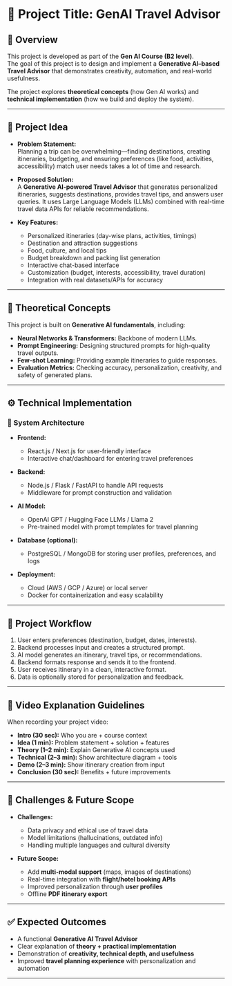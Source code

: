 # 🚀 Project Title: GenAI Travel Advisor  

## 📖 Overview  
This project is developed as part of the **Gen AI Course (B2 level)**.  
The goal of this project is to design and implement a **Generative AI–based Travel Advisor** that demonstrates creativity, automation, and real-world usefulness.  

The project explores **theoretical concepts** (how Gen AI works) and **technical implementation** (how we build and deploy the system).  

---

## 🎯 Project Idea  

- **Problem Statement:**  
  Planning a trip can be overwhelming—finding destinations, creating itineraries, budgeting, and ensuring preferences (like food, activities, accessibility) match user needs takes a lot of time and research.  

- **Proposed Solution:**  
  A **Generative AI-powered Travel Advisor** that generates personalized itineraries, suggests destinations, provides travel tips, and answers user queries. It uses Large Language Models (LLMs) combined with real-time travel data APIs for reliable recommendations.  

- **Key Features:**  
  - Personalized itineraries (day-wise plans, activities, timings)  
  - Destination and attraction suggestions  
  - Food, culture, and local tips  
  - Budget breakdown and packing list generation  
  - Interactive chat-based interface  
  - Customization (budget, interests, accessibility, travel duration)  
  - Integration with real datasets/APIs for accuracy  

---

## 🧠 Theoretical Concepts  

This project is built on **Generative AI fundamentals**, including:  

- **Neural Networks & Transformers:** Backbone of modern LLMs.  
- **Prompt Engineering:** Designing structured prompts for high-quality travel outputs.  
- **Few-shot Learning:** Providing example itineraries to guide responses.  
- **Evaluation Metrics:** Checking accuracy, personalization, creativity, and safety of generated plans.  

---

## ⚙️ Technical Implementation  

### 🔹 System Architecture  

- **Frontend:**  
  - React.js / Next.js for user-friendly interface  
  - Interactive chat/dashboard for entering travel preferences  

- **Backend:**  
  - Node.js / Flask / FastAPI to handle API requests  
  - Middleware for prompt construction and validation  

- **AI Model:**  
  - OpenAI GPT / Hugging Face LLMs / Llama 2  
  - Pre-trained model with prompt templates for travel planning  

- **Database (optional):**  
  - PostgreSQL / MongoDB for storing user profiles, preferences, and logs  

- **Deployment:**  
  - Cloud (AWS / GCP / Azure) or local server  
  - Docker for containerization and easy scalability  

---

## 📂 Project Workflow  

1. User enters preferences (destination, budget, dates, interests).  
2. Backend processes input and creates a structured prompt.  
3. AI model generates an itinerary, travel tips, or recommendations.  
4. Backend formats response and sends it to the frontend.  
5. User receives itinerary in a clean, interactive format.  
6. Data is optionally stored for personalization and feedback.  

---

## 🎥 Video Explanation Guidelines  

When recording your project video:  
- **Intro (30 sec):** Who you are + course context  
- **Idea (1 min):** Problem statement + solution + features  
- **Theory (1–2 min):** Explain Generative AI concepts used  
- **Technical (2–3 min):** Show architecture diagram + tools  
- **Demo (2–3 min):** Show itinerary creation from input  
- **Conclusion (30 sec):** Benefits + future improvements  

---

## 🚧 Challenges & Future Scope  

- **Challenges:**  
  - Data privacy and ethical use of travel data  
  - Model limitations (hallucinations, outdated info)  
  - Handling multiple languages and cultural diversity  

- **Future Scope:**  
  - Add **multi-modal support** (maps, images of destinations)  
  - Real-time integration with **flight/hotel booking APIs**  
  - Improved personalization through **user profiles**  
  - Offline **PDF itinerary export**  

---

## ✅ Expected Outcomes  

- A functional **Generative AI Travel Advisor**  
- Clear explanation of **theory + practical implementation**  
- Demonstration of **creativity, technical depth, and usefulness**  
- Improved **travel planning experience** with personalization and automation  

---
